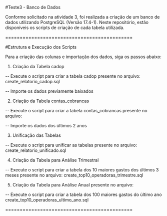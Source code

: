 #Teste3 - Banco de Dados

Conforme solicitado na atividade 3, foi realizada a criação de um banco de dados utilizando PostgreSQL (Versão 17.4-1). Neste repositório, estão disponíveis os scripts de criação de cada tabela utilizada.

============================================

#Estrutura e Execução dos Scripts

Para a criação das colunas e importação dos dados, siga os passos abaixo:

1. Criação da Tabela cadop

-- Execute o script para criar a tabela cadop presente no arquivo:
  create_relatorio_cadop.sql

-- Importe os dados previamente baixados

2. Criação da Tabela contas_cobrancas

-- Execute o script para criar a tabela contas_cobrancas presente no arquivo:

-- Importe os dados dos últimos 2 anos

3. Unificação das Tabelas

-- Execute o script para unificar as tabelas presente no arquivo:
  create_relatorio_unificado.sql

4. Criação da Tabela para Análise Trimestral

-- Execute o script para criar a tabela dos 10 maiores gastos dos últimos 3 meses presente no arquivo:
  create_top10_operadoras_trimestre.sql

5. Criação da Tabela para Análise Anual presente no arquivo:

-- Execute o script para criar a tabela dos 100 maiores gastos do último ano
  create_top10_operadoras_ultimo_ano.sql

============================================
